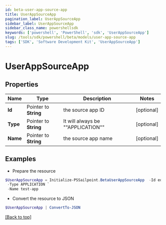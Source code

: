 ```yaml
---
id: beta-user-app-source-app
title: UserAppSourceApp
pagination_label: UserAppSourceApp
sidebar_label: UserAppSourceApp
sidebar_class_name: powershellsdk
keywords: ['powershell', 'PowerShell', 'sdk', 'UserAppSourceApp'] 
slug: /tools/sdk/powershell/beta/models/user-app-source-app
tags: ['SDK', 'Software Development Kit', 'UserAppSourceApp']
---
```



# UserAppSourceApp

## Properties

Name | Type | Description | Notes
------------ | ------------- | ------------- | -------------
**Id** |  Pointer to **String** | the source app ID | [optional] 
**Type** |  Pointer to **String** | It will always be ""APPLICATION"" | [optional] 
**Name** |  Pointer to **String** | the source app name | [optional] 

## Examples

- Prepare the resource
```powershell
$UserAppSourceApp = Initialize-PSSailpoint.BetaUserAppSourceApp  -Id edcb0951812949d085b60cd8bf35bc78 `
 -Type APPLICATION `
 -Name test-app
```

- Convert the resource to JSON
```powershell
$UserAppSourceApp | ConvertTo-JSON
```


[[Back to top]](#) 

